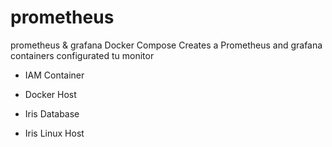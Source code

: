 # prometheus
prometheus &amp; grafana Docker Compose
Creates a Prometheus and grafana containers
configurated tu monitor

* IAM Container

* Docker Host

* Iris Database

* Iris Linux Host

